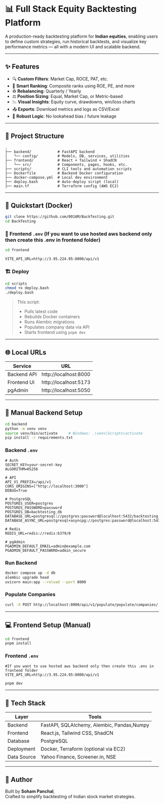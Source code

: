 # 📊 Full Stack Equity Backtesting Platform

A production-ready backtesting platform for **Indian equities**, enabling users to define custom strategies, run historical backtests, and visualize key performance metrics — all with a modern UI and scalable backend.

---

## ✨ Features

- 🔍 **Custom Filters**: Market Cap, ROCE, PAT, etc.
- 🧠 **Smart Ranking**: Composite ranks using ROE, PE, and more
- ♻️ **Rebalancing**: Quarterly / Yearly
- ⚖️ **Position Sizing**: Equal, Market Cap, or Metric-based
- 📉 **Visual Insights**: Equity curve, drawdowns, win/loss charts
- 📤 **Exports**: Download metrics and logs as CSV/Excel
- 🧯 **Robust Logic**: No lookahead bias / future leakage

---

## 🧱 Project Structure

```
.
├── backend/            # FastAPI backend
│   └── config/         # Models, DB, services, utilities
├── frontend/           # React + Tailwind + ShadCN
│   └── src/            # Components, pages, hooks, etc.
├── scripts/            # CLI tools and automation scripts
├── Dockerfile          # Backend Docker configuration
├── docker-compose.yml  # Local dev environment
├── deploy.bash         # Auto-deploy script (local)
├── main.tf             # Terraform config (AWS EC2)
```

---

## 🚀 Quickstart (Docker)

```bash
git clone https://github.com/001AM/BackTesting.git
cd BackTesting
```

### 🔧 Frontend `.env` (If you want to use hosted aws backend only then create this .env in frontend folder)
```bash
cd frontend
```

```env
VITE_API_URL=http://3.95.224.95:8000/api/v1
```

### 🏗 Deploy

```bash
cd scripts
chmod +x deploy.bash
./deploy.bash
```

> This script:
> - Pulls latest code
> - Rebuilds Docker containers
> - Runs Alembic migrations
> - Populates company data via API
> - Starts frontend using `pnpm dev`

---

## 🌐 Local URLs

| Service     | URL                        |
|-------------|----------------------------|
| Backend API | http://localhost:8000      |
| Frontend UI | http://localhost:5173      |
| pgAdmin     | http://localhost:5050      |

---

## 🧪 Manual Backend Setup

```bash
cd backend
python -m venv venv
source venv/bin/activate     # Windows: .\venv\Scripts\activate
pip install -r requirements.txt
```

### Backend `.env`

```env
# Auth
SECRET_KEY=your-secret-key
ALGORITHM=HS256

# API
API_V1_PREFIX=/api/v1
CORS_ORIGINS=["http://localhost:3000"]
DEBUG=True

# PostgreSQL
POSTGRES_USER=postgres
POSTGRES_PASSWORD=password
POSTGRES_DB=backtesting_db
DATABASE_URL=postgresql://postgres:password@localhost:5432/backtesting_db
DATABASE_ASYNC_URL=postgresql+asyncpg://postgres:password@localhost:5432/backtesting_db

# Redis
REDIS_URL=redis://redis:6379/0

# pgAdmin
PGADMIN_DEFAULT_EMAIL=admin@example.com
PGADMIN_DEFAULT_PASSWORD=admin_secure
```

### Run Backend

```bash
docker compose up -d db
alembic upgrade head
uvicorn main:app --reload --port 8000
```

### Populate Companies

```bash
curl -X POST http://localhost:8000/api/v1/populate/populate/companies/
```

---

## 💻 Frontend Setup (Manual)

```bash
cd frontend
pnpm install
```

### Frontend `.env`

```env
#If you want to use hosted aws backend only then create this .env in frontend folder
VITE_API_URL=http://3.95.224.95:8000/api/v1
```

```bash
pnpm dev
```
---

## 🧠 Tech Stack

| Layer       | Tools                                   |
|-------------|------------------------------------------|
| Backend     | FastAPI, SQLAlchemy, Alembic, Pandas,Numpy     |
| Frontend    | React.js, Tailwind CSS, ShadCN           |
| Database    | PostgreSQL                               |
| Deployment  | Docker, Terraform (optional via EC2)     |
| Data Source | Yahoo Finance, Screener.in, NSE               |

---

## 🙋 Author

Built by **Soham Panchal**,  
Crafted to simplify backtesting of Indian stock market strategies.